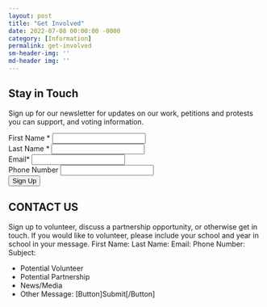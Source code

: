 ```yaml
---
layout: post
title: "Get Involved"
date: 2022-07-08 00:00:00 -0000
category: [Information]
permalink: get-involved
sm-header-img: ''
md-header img: ''
---
```


## Stay in Touch
Sign up for our newsletter for updates on our work, petitions and protests you can support, and voting information.

<form class="rendered-form">
    <div class="row">
        <div class="formbuilder-text form-group field-text-1657310892954 col-xs-5">
            <label for="text-1657310892954" class="formbuilder-text-label">First Name
                <span class="formbuilder-required">*</span></label>
            <input type="text" class="form-control" name="text-1657310892954" access="false" id="text-1657310892954" required="required" aria-required="true">
        </div>
        <div class="formbuilder-text form-group field-text-1657310952708 col-xs-5 col-xs-offset-2">
            <label for="text-1657310952708" class="formbuilder-text-label">Last Name
                <span class="formbuilder-required">*</span></label>
            <input type="text" class="form-control" name="text-1657310952708" access="false" id="text-1657310952708" required="required" aria-required="true">
        </div>
    </div>
    <div class="formbuilder-text form-group field-text-1657311029150 col-xs-12">
        <label for="text-1657311029150" class="formbuilder-text-label">Email<span class="formbuilder-required">*</span></label>
        <input type="text" class="form-control" name="text-1657311029150" access="false" id="text-1657311029150" required="required" aria-required="true">
    </div>
    <div class="formbuilder-text form-group field-text-1657310990549 col-xs-12">
        <label for="text-1657310990549" class="formbuilder-text-label">Phone Number
        </label>
        <input type="text" class="form-control" name="text-1657310990549" access="false" id="text-1657310990549">
    </div>
    <div class="formbuilder-button form-group field-button-1657311047983">
        <div class="wrapper">
            <button type="submit" class="button btn-default btn" name="button-1657311047983" access="false" style="default" id="button-1657311047983">Sign Up</button>
        </div>
    </div>
</form>

## CONTACT US
Sign up to volunteer, discuss a partnership opportunity, or otherwise get in touch. If you would like to volunteer, please include your school and year in school in your message.
First Name:            Last Name:
Email:
Phone Number:
Subject: 
* Potential Volunteer
* Potential Partnership
* News/Media
* Other
Message: 
[Button]Submit[/Button]